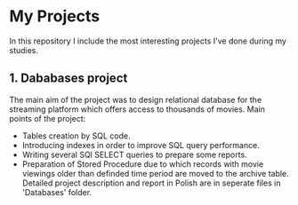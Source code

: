 # My Projects
In this repository I include the most interesting projects I've done during my studies. 

## 1. Dababases project
  The main aim of the project was to design relational database for the streaming platform which offers access to thousands of movies. Main points of the project:
  * Tables creation by SQL code.
  * Introducing indexes in order to improve SQL query performance.
  * Writing several SQl SELECT queries to prepare some reports.
  * Preparation of Stored Procedure due to which records with movie viewings older than definded time period are moved to the archive table.
Detailed project description and report in Polish are in seperate files in 'Databases' folder.

